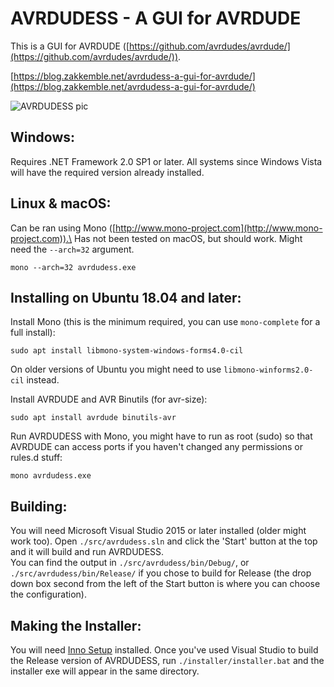# AVRDUDESS - A GUI for AVRDUDE

This is a GUI for AVRDUDE ([https://github.com/avrdudes/avrdude/](https://github.com/avrdudes/avrdude/)).

[https://blog.zakkemble.net/avrdudess-a-gui-for-avrdude/](https://blog.zakkemble.net/avrdudess-a-gui-for-avrdude/)

![AVRDUDESS pic](images/avrdudess.png "")

## Windows:

Requires .NET Framework 2.0 SP1 or later. All systems since Windows Vista will have the required version already installed.

## Linux & macOS:

Can be ran using Mono ([http://www.mono-project.com](http://www.mono-project.com)).\
Has not been tested on macOS, but should work. Might need the `--arch=32` argument.

    mono --arch=32 avrdudess.exe

## Installing on Ubuntu 18.04 and later:

Install Mono (this is the minimum required, you can use `mono-complete` for a full install):

    sudo apt install libmono-system-windows-forms4.0-cil

On older versions of Ubuntu you might need to use `libmono-winforms2.0-cil` instead.

Install AVRDUDE and AVR Binutils (for avr-size):

    sudo apt install avrdude binutils-avr

Run AVRDUDESS with Mono, you might have to run as root (sudo) so that AVRDUDE can access ports if you haven't changed any permissions or rules.d stuff:

    mono avrdudess.exe

## Building:

You will need Microsoft Visual Studio 2015 or later installed (older might work too). Open `./src/avrdudess.sln` and click the 'Start' button at the top and it will build and run AVRDUDESS.\
You can find the output in `./src/avrdudess/bin/Debug/`, or `./src/avrdudess/bin/Release/` if you chose to build for Release (the drop down box second from the left of the Start button is where you can choose the configuration).

## Making the Installer:

You will need [Inno Setup](https://www.jrsoftware.org/isinfo.php) installed. Once you've used Visual Studio to build the Release version of AVRDUDESS, run `./installer/installer.bat` and the installer exe will appear in the same directory.
